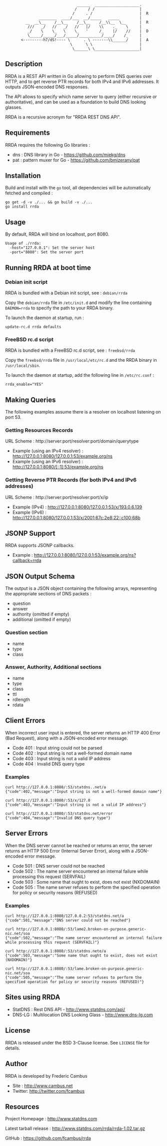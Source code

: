                                     ______  ____________________.
                                   /     / /                    |
                                  /     . /                     |  R
                   ________  ____/___  __/_____   _____         |
             __  __\__    /__\__    /__\__    /__\\__  \__      |  R
              ///   _/   //   _/   //   |/    \\    ._    \     |
              _/    \    \_   \    \_   '     /_    |/    //    |  D
              \_____/_____/___/_____/__________/____/    /_     |
           <---------h7/dS!---- \      . \ -------\\______/     |  A
                                 \      \ \                     |
                                  \______\ \____________________|

## Description

RRDA is a REST API written in Go allowing to perform DNS queries over HTTP, and to get reverse PTR records for both IPv4 and IPv6 addresses. It outputs JSON-encoded DNS responses.

The API allows to specify which name server to query (either recursive or authoritative), and can be used as a foundation to build DNS looking glasses.

RRDA is a recursive acronym for "RRDA REST DNS API".

## Requirements

RRDA requires the following Go libraries :

- dns : DNS library in Go - https://github.com/miekg/dns
- pat : pattern muxer for Go - https://github.com/bmizerany/pat

## Installation

Build and install with the `go` tool, all dependencies will be automatically fetched and compiled :

	go get -d -v ./... && go build -v ./...
	go install rrda

## Usage 

By default, RRDA will bind on localhost, port 8080.

	Usage of ./rrda:
	  -host="127.0.0.1": Set the server host
	  -port="8080": Set the server port

## Running RRDA at boot time

### Debian init script

RRDA is bundled with a Debian init script, see : `debian/rrda`

Copy the `debian/rrda` file in `/etc/init.d` and modify the line containing `DAEMON=rrda` to specify the path to your RRDA binary.

To launch the daemon at startup, run :
	
	update-rc.d rrda defaults

### FreeBSD rc.d script 

RRDA is bundled with a FreeBSD rc.d script, see : `freebsd/rrda`
 
Copy the `freebsd/rrda` file in `/usr/local/etc/rc.d` and the RRDA binary in `/usr/local/sbin`.

To launch the daemon at startup, add the following line in `/etc/rc.conf` :

	rrda_enable="YES"

## Making Queries

The following examples assume there is a resolver on localhost listening on port 53.

### Getting Resources Records

URL Scheme : http://server:port/resolver:port/domain/querytype

- Example (using an IPv4 resolver) : http://127.0.0.1:8080/127.0.0.1:53/example.org/ns
- Example (using an IPv6 resolver) : http://127.0.0.1:8080/[::1]:53/example.org/ns

### Getting Reverse PTR Records (for both IPv4 and IPv6 addresses)

URL Scheme : http://server:port/resolver:port/x/ip

- Example (IPv4) : http://127.0.0.1:8080/127.0.0.1:53/x/193.0.6.139
- Example (IPv6) : http://127.0.0.1:8080/127.0.0.1:53/x/2001:67c:2e8:22::c100:68b

## JSONP Support

RRDA supports JSONP callbacks.

- Example : http://127.0.0.1:8080/127.0.0.1:53/example.org/ns?callback=rrda

## JSON Output Schema

The output is a JSON object containing the following arrays, representing the appropriate sections of DNS packets :

- question
- answer
- authority (omitted if empty)
- additional (omitted if empty)

### Question section

- name
- type
- class

### Answer, Authority, Additional sections

- name
- type
- class
- ttl
- rdlength
- rdata

## Client Errors

When incorrect user input is entered, the server returns an HTTP 400 Error (Bad Request), along with a JSON-encoded error message.

- Code 401 : Input string could not be parsed
- Code 402 : Input string is not a well-formed domain name
- Code 403 : Input string is not a valid IP address
- Code 404 : Invalid DNS query type

### Examples

	curl http://127.0.0.1:8080/:53/statdns..net/a
	{"code":402,"message":"Input string is not a well-formed domain name"}
 
	curl http://127.0.0.1:8080/:53/x/127.0
	{"code":403,"message":"Input string is not a valid IP address"}

	curl http://127.0.0.1:8080/:53/statdns.net/error
	{"code":404,"message":"Invalid DNS query type"}

## Server Errors

When the DNS server cannot be reached or returns an error, the server returns an HTTP 500 Error (Internal Server Error), along with a JSON-encoded error message.

- Code 501 : DNS server could not be reached
- Code 502 : The name server encountered an internal failure while processing this request (SERVFAIL)
- Code 503 : Some name that ought to exist, does not exist (NXDOMAIN)
- Code 505 : The name server refuses to perform the specified operation for policy or security reasons (REFUSED)

### Examples

	curl http://127.0.0.1:8080/127.0.0.2:53/statdns.net/a
	{"code":501,"message":"DNS server could not be reached"}

	curl http://127.0.0.1:8080/:53/lame2.broken-on-purpose.generic-nic.net/soa
	{"code":502,"message":"The name server encountered an internal failure while processing this request (SERVFAIL)"}

	curl http://127.0.0.1:8080/:53/statdns.nete/a
	{"code":503,"message":"Some name that ought to exist, does not exist (NXDOMAIN)"}

	curl http://127.0.0.1:8080/:53/lame.broken-on-purpose.generic-nic.net/soa
	{"code":505,"message":"The name server refuses to perform the specified operation for policy or security reasons (REFUSED)"}

## Sites using RRDA

- StatDNS : Rest DNS API - http://www.statdns.com/api/
- DNS-LG : Multilocation DNS Looking Glass - http://www.dns-lg.com

## License

RRDA is released under the BSD 3-Clause license. See `LICENSE` file for details.

## Author

RRDA is developed by Frederic Cambus

- Site : http://www.cambus.net
- Twitter: http://twitter.com/fcambus

## Resources

Project Homepage : http://www.statdns.com

Latest tarball release : http://www.statdns.com/rrda/rrda-1.02.tar.gz

GitHub : https://github.com/fcambus/rrda
